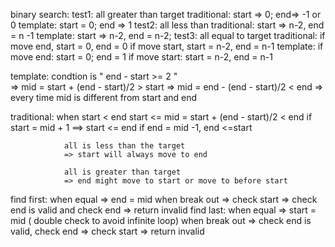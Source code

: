 binary search: 
test1: all greater than target
	traditional: start => 0; end=> -1 or 0
	template: start = 0; end => 1
test2: all less than 
	traditional: start => n-2, end = n -1
	template: start => n-2, end = n-2;
test3: all equal to target
	traditional: 
		if move end, start = 0, end = 0
		if move start, start = n-2, end = n-1
	template:
		if move end: start = 0; end = 1
		if move start: start = n-2, end = n-1




template: 	condtion is " end - start >= 2 "	
			=> mid = start + (end - start)/2 > start
			=> mid = end - (end - start)/2 < end
			=> every time mid is different from start and end

traditional: 	when start < end
				start <= mid = start + (end - start)/2 < end
				if start = mid + 1 ==> start <= end
				if end = mid -1, end <=start

				all is less than the target
				=> start will always move to end

				all is greater than target
				=> end might move to start or move to before start

find first:	when equal	=> end = mid
           	when break out 	=> check start
           					=> check end is valid and check end
           					=> return invalid
find last: 	when equal 	=> start = mid  ( double check to avoid infinite loop)
			when break out 	=> check end is valid, check end
							=> check start
							=> return invalid	